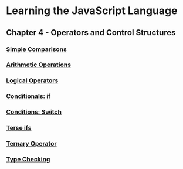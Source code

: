 # Learning the JavaScript Language

## Chapter 4 - Operators and Control Structures

### [Simple Comparisons](https://www.linkedin.com/learning/learning-the-javascript-language-2/simple-comparisons?autoplay=true&resume=false)



### [Arithmetic Operations](https://www.linkedin.com/learning/learning-the-javascript-language-2/arithmetic-operators?autoplay=true&resume=false)



### [Logical Operators](https://www.linkedin.com/learning/learning-the-javascript-language-2/logical-operators?autoplay=true&resume=false)



### [Conditionals: if](https://www.linkedin.com/learning/learning-the-javascript-language-2/conditionals-if?autoplay=true&resume=false)



### [Conditions: Switch](https://www.linkedin.com/learning/learning-the-javascript-language-2/conditionals-switch?autoplay=true&resume=false)



### [Terse ifs](https://www.linkedin.com/learning/learning-the-javascript-language-2/terse-ifs?autoplay=true&resume=false)



### [Ternary Operator](https://www.linkedin.com/learning/learning-the-javascript-language-2/ternary-operator?autoplay=true&resume=false)



### [Type Checking](https://www.linkedin.com/learning/learning-the-javascript-language-2/type-checking?autoplay=true&resume=false)

